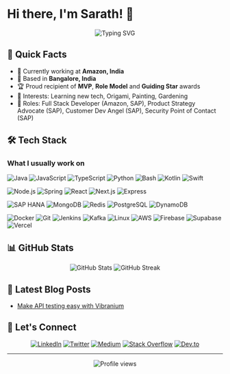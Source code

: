 # Hi there, I'm Sarath! 👋

<div align="center">
  <img src="https://readme-typing-svg.herokuapp.com?font=Fira+Code&pause=1000&color=2E97F7&center=true&vCenter=true&width=435&lines=Full+Stack+Developer;Tech+Enthusiast;End-user+Empathizer;Product+Strategy+Advocate;Security+Point+of+Contact" alt="Typing SVG" />
</div>

## 🚀 Quick Facts

- 🏢 Currently working at **Amazon, India**
- 🌆 Based in **Bangalore, India**
- 🏆 Proud recipient of **MVP**, **Role Model** and **Guiding Star** awards
- 🎨 Interests: Learning new tech, Origami, Painting, Gardening
- 💼 Roles: Full Stack Developer (Amazon, SAP), Product Strategy Advocate (SAP), Customer Dev Angel (SAP), Security Point of Contact (SAP)

## 🛠️ Tech Stack

<div align="left">

### What I usually work on
![Java](https://img.shields.io/badge/-Java-007396?style=flat-square&logo=java&logoColor=white)
![JavaScript](https://img.shields.io/badge/-JavaScript-F7DF1E?style=flat-square&logo=javascript&logoColor=black)
![TypeScript](https://img.shields.io/badge/-TypeScript-3178C6?style=flat-square&logo=typescript&logoColor=white)
![Python](https://img.shields.io/badge/-Python-3776AB?style=flat-square&logo=python&logoColor=white)
![Bash](https://img.shields.io/badge/-Bash-4EAA25?style=flat-square&logo=gnu-bash&logoColor=white)
![Kotlin](https://img.shields.io/badge/-Kotlin-0095D5?style=flat-square&logo=kotlin&logoColor=white)
![Swift](https://img.shields.io/badge/-Swift-FA7343?style=flat-square&logo=swift&logoColor=white)
<br/>

![Node.js](https://img.shields.io/badge/-Node.js-339933?style=flat-square&logo=node.js&logoColor=white)
![Spring](https://img.shields.io/badge/-Spring-6DB33F?style=flat-square&logo=spring&logoColor=white)
![React](https://img.shields.io/badge/-React-61DAFB?style=flat-square&logo=react&logoColor=black)
![Next.js](https://img.shields.io/badge/-Next.js-000000?style=flat-square&logo=next.js&logoColor=white)
![Express](https://img.shields.io/badge/-Express-000000?style=flat-square&logo=express&logoColor=white)
<br/>

![SAP HANA](https://img.shields.io/badge/-SAP%20HANA-0FAAFF?style=flat-square&logo=sap&logoColor=white)
![MongoDB](https://img.shields.io/badge/-MongoDB-47A248?style=flat-square&logo=mongodb&logoColor=white)
![Redis](https://img.shields.io/badge/-Redis-DC382D?style=flat-square&logo=redis&logoColor=white)
![PostgreSQL](https://img.shields.io/badge/-PostgreSQL-336791?style=flat-square&logo=postgresql&logoColor=white)
![DynamoDB](https://img.shields.io/badge/-DynamoDB-4053D6?style=flat-square&logo=amazon-dynamodb&logoColor=white)
<br/>

![Docker](https://img.shields.io/badge/-Docker-2496ED?style=flat-square&logo=docker&logoColor=white)
![Git](https://img.shields.io/badge/-Git-F05032?style=flat-square&logo=git&logoColor=white)
![Jenkins](https://img.shields.io/badge/-Jenkins-D24939?style=flat-square&logo=jenkins&logoColor=white)
![Kafka](https://img.shields.io/badge/-Kafka-231F20?style=flat-square&logo=apache-kafka&logoColor=white)
![Linux](https://img.shields.io/badge/-Linux-FCC624?style=flat-square&logo=linux&logoColor=black)
![AWS](https://img.shields.io/badge/-AWS-232F3E?style=flat-square&logo=amazon-aws&logoColor=white)
![Firebase](https://img.shields.io/badge/-Firebase-FFCA28?style=flat-square&logo=firebase&logoColor=black)
![Supabase](https://img.shields.io/badge/-Supabase-3ECF8E?style=flat-square&logo=supabase&logoColor=white)
![Vercel](https://img.shields.io/badge/-Vercel-000000?style=flat-square&logo=vercel&logoColor=white)

</div>

## 📊 GitHub Stats

<div align="center">
  <img src="https://github-readme-stats.vercel.app/api?username=sarathm09&show_icons=true&theme=radical" alt="GitHub Stats" />
  <img src="https://github-readme-streak-stats.herokuapp.com/?user=sarathm09&theme=radical" alt="GitHub Streak" />
</div>

## 📝 Latest Blog Posts

<!-- BLOG-POST-LIST:START -->
- [Make API testing easy with Vibranium](https://sarathm09.medium.com/make-api-testing-easy-with-vibranium-c07216f9bb6f?source=rss-12f4f1a0c232------2)
<!-- BLOG-POST-LIST:END -->

## 🤝 Let's Connect

<div align="center">

[![LinkedIn](https://img.shields.io/badge/LinkedIn-0077B5?style=for-the-badge&logo=linkedin&logoColor=white)](https://www.linkedin.com/in/sarathm14)
[![Twitter](https://img.shields.io/badge/Twitter-1DA1F2?style=for-the-badge&logo=twitter&logoColor=white)](https://twitter.com/sskuttu)
[![Medium](https://img.shields.io/badge/Medium-12100E?style=for-the-badge&logo=medium&logoColor=white)](https://medium.com/@sarathm09)
[![Stack Overflow](https://img.shields.io/badge/Stack_Overflow-FE7A16?style=for-the-badge&logo=stack-overflow&logoColor=white)](https://stackoverflow.com/users/t90)
[![Dev.to](https://img.shields.io/badge/dev.to-0A0A0A?style=for-the-badge&logo=dev.to&logoColor=white)](https://dev.to/sarathm09)

</div>

---

<div align="center">
  <img src="https://komarev.com/ghpvc/?username=sarathm09&style=flat-square&color=blue" alt="Profile views" />
</div>
